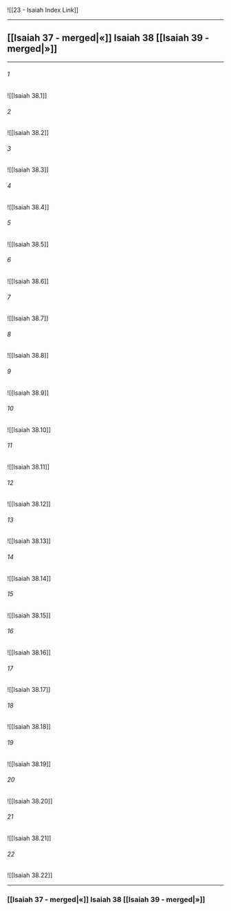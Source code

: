 ![[23 - Isaiah Index Link]]

---
##  [[Isaiah 37 - merged|«]] Isaiah 38 [[Isaiah 39 - merged|»]]

---

###### 1
![[Isaiah 38.1]] 

###### 2
![[Isaiah 38.2]] 

###### 3
![[Isaiah 38.3]] 

###### 4
![[Isaiah 38.4]]

###### 5 
![[Isaiah 38.5]] 

###### 6
![[Isaiah 38.6]] 

###### 7
![[Isaiah 38.7]] 

###### 8
![[Isaiah 38.8]] 

###### 9
![[Isaiah 38.9]] 

###### 10
![[Isaiah 38.10]] 

###### 11
![[Isaiah 38.11]] 

###### 12
![[Isaiah 38.12]]

###### 13
![[Isaiah 38.13]] 

###### 14
![[Isaiah 38.14]] 

###### 15
![[Isaiah 38.15]]

###### 16
![[Isaiah 38.16]] 

###### 17
![[Isaiah 38.17]]

###### 18
![[Isaiah 38.18]] 

###### 19
![[Isaiah 38.19]] 

###### 20
![[Isaiah 38.20]]

###### 21
![[Isaiah 38.21]] 

###### 22
![[Isaiah 38.22]] 


---
###  [[Isaiah 37 - merged|«]] Isaiah 38 [[Isaiah 39 - merged|»]]